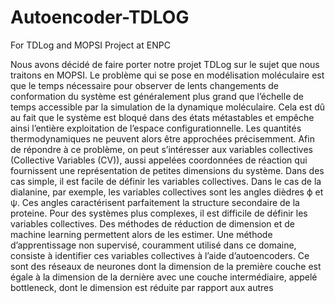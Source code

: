# Autoencoder-TDLOG
 For TDLog and MOPSI Project at ENPC 
 
Nous avons décidé de faire porter notre projet TDLog sur le sujet que nous traitons en
MOPSI. Le problème qui se pose en modélisation moléculaire est que le temps nécessaire
pour observer de lents changements de conformation du système est généralement plus
grand que l’échelle de temps accessible par la simulation de la dynamique moléculaire.
Cela est dû au fait que le système est bloqué dans des états métastables et empêche ainsi
l’entière exploitation de l’espace configurationnelle. Les quantités thermodynamiques ne
peuvent alors être approchées précisemment. Afin de répondre à ce problème, on peut
s’intéresser aux variables collectives (Collective Variables (CV)), aussi appelées coordonnées de réaction qui fournissent une représentation de petites dimensions du système.
Dans des cas simple, il est facile de définir les variables collectives.
Dans le cas de la dialanine, par exemple, les variables collectives sont les angles dièdres ϕ et ψ. Ces angles caractérisent parfaitement la structure secondaire de la proteine.
Pour des systèmes plus complexes, il est difficile de définir les variables collectives. Des
méthodes de réduction de dimension et de machine learning permettent alors de les estimer. Une méthode d’apprentissage non supervisé, couramment utilisé dans ce domaine,
consiste à identifier ces variables collectives à l’aide d’autoencoders.
Ce sont des réseaux de neurones dont la dimension de la première couche est égale
à la dimension de la dernière avec une couche intermédiaire, appelé bottleneck, dont le
dimension est réduite par rapport aux autres
